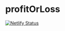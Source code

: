 # profitOrLoss

[![Netlify Status](https://api.netlify.com/api/v1/badges/b9e83517-e875-426e-98fb-0a69ed7e9081/deploy-status)](https://app.netlify.com/sites/profit-or-loss-stock/deploys)
